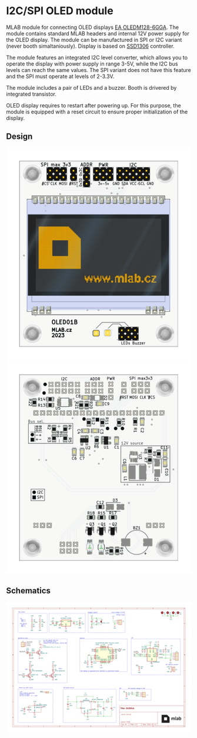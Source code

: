 # I2C/SPI OLED module

MLAB module for connecting OLED displays [EA OLEDM128-6GGA](https://www.lcd-module.com/fileadmin/eng/pdf/grafik/oledm128-6e.pdf). The module contains standard MLAB headers and internal 12V power supply for the OLED display. The module can be manufactured in SPI or I2C variant (never booth simaltaniously). Display is based on [SSD1306](https://cdn-shop.adafruit.com/datasheets/SSD1306.pdf) controller. 

The module features an integrated I2C level converter, which allows you to operate the display with power supply in range 3-5V, while the I2C bus levels can reach the same values. The SPI variant does not have this feature and the SPI must operate at levels of 2-3.3V.

The module includes a pair of LEDs and a buzzer. Booth is drivered by integrated transistor.

OLED display requires to restart after powering up. For this purpose, the module is equipped with a reset circuit to ensure proper initialization of the display.

## Design
![OLED01](/doc/gen/img/OLED01-top.svg) ![OLED01](/doc/gen/img/OLED01-bottom.svg)

## Schematics
[![Schematics](/doc/gen/OLED01-schematic.svg)](/doc/gen/OLED01-schematic.pdf)
